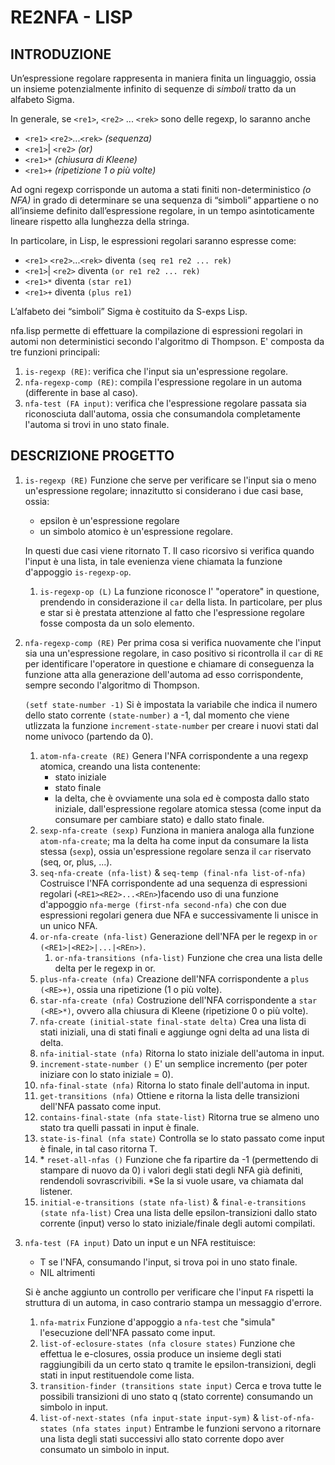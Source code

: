 # RE2NFA - LISP

## INTRODUZIONE

Un’espressione regolare rappresenta in maniera finita un linguaggio, ossia un insieme potenzialmente infinito di sequenze di *simboli* tratto da un alfabeto Sigma.

In generale, se `<re1>`, `<re2>` ... `<rek>` sono delle regexp, lo saranno anche

- `<re1>` `<re2>`...`<rek>`	*(sequenza)*
- `<re1>`| `<re2>`				*(or)*
- `<re1>*`							*(chiusura di Kleene)*
- `<re1>+`							*(ripetizione 1 o più volte)*

Ad ogni regexp corrisponde un automa a stati finiti non-deterministico *(o NFA)* in grado di determinare se una sequenza di “simboli” appartiene o no all’insieme definito dall’espressione regolare, in un tempo asintoticamente lineare rispetto alla lunghezza della stringa.

In particolare, in Lisp, le espressioni regolari saranno espresse come:

- `<re1>` `<re2>`...`<rek>` diventa `(seq re1 re2 ... rek)`
- `<re1>`| `<re2>`	diventa `(or re1 re2 ... rek)`
- `<re1>*` diventa `(star re1)`
- `<re1>+` diventa `(plus re1)`

L’alfabeto dei “simboli” Sigma è costituito da S-exps Lisp.

nfa.lisp permette di effettuare la compilazione di espressioni regolari in automi non deterministici secondo l'algoritmo di Thompson.
E' composta da tre funzioni principali:

1. `is-regexp (RE)`: verifica che l'input sia un'espressione regolare.
2. `nfa-regexp-comp (RE)`: compila l'espressione regolare in un automa (differente in base al caso).
3. `nfa-test (FA input)`: verifica che l'espressione regolare passata sia riconosciuta dall'automa, ossia che consumandola completamente l'automa si trovi in uno stato finale.



## DESCRIZIONE PROGETTO

1. `is-regexp (RE)`
   Funzione che serve per verificare se l'input sia o meno un'espressione regolare; innazitutto si considerano i due casi base, ossia:

   - epsilon è un'espressione regolare 
   - un simbolo atomico è un'espressione regolare.

   In questi due casi viene ritornato T.
   Il caso ricorsivo si verifica quando l'input è una lista, in tale evenienza viene chiamata la funzione d'appoggio `is-regexp-op`.

   1. `is-regexp-op (L)`
      La funzione riconosce l' "operatore" in questione, prendendo in considerazione il `car` della lista.
      In particolare, per plus e star si è prestata attenzione al fatto che l'espressione regolare fosse composta da un solo elemento.

2. `nfa-regexp-comp (RE)`
   Per prima cosa si verifica nuovamente che l'input sia una un'espressione regolare, in caso positivo si ricontrolla il `car` di `RE` per identificare l'operatore in questione e chiamare di conseguenza la funzione atta alla generazione dell'automa ad esso corrispondente, sempre secondo l'algoritmo di Thompson.

   `(setf state-number -1)`
   Si è impostata la variabile che indica il numero dello stato corrente `(state-number)` a -1, dal momento che viene utlizzata la funzione `increment-state-number` per creare i nuovi stati dal nome univoco (partendo da 0).

   1. `atom-nfa-create (RE)`
      	Genera l'NFA corrispondente a una regexp atomica, creando una lista contenente:
       - stato iniziale
       - stato finale
       - la delta, che è ovviamente una sola ed è composta dallo stato iniziale, dall'espressione regolare atomica stessa (come input da consumare per cambiare stato) e dallo stato finale.
   2. `sexp-nfa-create (sexp)`
      Funziona in maniera analoga alla funzione `atom-nfa-create`; ma la delta ha come input da consumare la lista stessa (`sexp`), ossia un'espressione regolare senza il `car` riservato (seq, or, plus, ...).
   3. `seq-nfa-create (nfa-list)` & `seq-temp (final-nfa list-of-nfa)`
      Costruisce l'NFA corrispondente ad una sequenza di espressioni regolari (`<RE1><RE2>...<REn>`)facendo uso di una funzione d'appoggio `nfa-merge (first-nfa second-nfa)` che con due espressioni regolari genera due NFA e successivamente li unisce in un unico NFA.
   4. `or-nfa-create (nfa-list)`
      Generazione dell'NFA per le regexp in `or (<RE1>|<RE2>|...|<REn>)`.
      1. `or-nfa-transitions (nfa-list)`
         Funzione che crea una lista delle delta per le regexp in or.
   5. `plus-nfa-create (nfa)`
      Creazione dell'NFA corrispondente a `plus (<RE>+)`, ossia una ripetizione (1 o più volte).
   6. `star-nfa-create (nfa)`
      Costruzione dell'NFA corrispondente a `star (<RE>*)`, ovvero alla chiusura di Kleene (ripetizione 0 o più volte).
   7. `nfa-create (initial-state final-state delta)`
      Crea una lista di stati iniziali, una di stati finali e aggiunge ogni delta ad una lista di delta.
   8. `nfa-initial-state (nfa)`
      Ritorna lo stato iniziale dell'automa in input.
   9. `increment-state-number ()`
      E' un semplice incremento (per poter iniziare con lo stato iniziale = 0).
   10. `nfa-final-state (nfa)`
       Ritorna lo stato finale dell'automa in input.
   11. `get-transitions (nfa)`
       Ottiene e ritorna la lista delle transizioni dell'NFA passato come input.
   12. `contains-final-state (nfa state-list)`
       Ritorna true se almeno uno stato tra quelli passati in input è finale.
   13. `state-is-final (nfa state)`
       Controlla se lo stato passato come input è finale, in tal caso ritorna T.
   14. \* `reset-all-nfas ()`
       Funzione che fa ripartire da -1 (permettendo di stampare di nuovo da 0) i valori degli stati degli NFA già definiti, rendendoli sovrascrivibili.
       \*Se la si vuole usare, va chiamata dal listener.
   15. `initial-e-transitions (state nfa-list)` & `final-e-transitions (state nfa-list)`
       Crea una lista delle epsilon-transizioni dallo stato corrente (input) verso lo stato iniziale/finale degli automi compilati.

3. `nfa-test (FA input)`
   Dato un input e un NFA restituisce:

   - T se l'NFA, consumando l'input, si trova poi in uno stato finale.
   - NIL altrimenti

   Si è anche aggiunto un controllo per verificare che l'input `FA` rispetti la struttura di un automa, in caso contrario stampa un messaggio d'errore.

   1. `nfa-matrix`
      Funzione d'appoggio a `nfa-test` che "simula" l'esecuzione dell'NFA passato come input.
   2. `list-of-eclosure-states (nfa closure states)`
      Funzione che effettua le e-closures, ossia produce un insieme degli stati raggiungibili da un certo stato q tramite le epsilon-transizioni, degli stati in input restituendole come lista.
   3. `transition-finder (transitions state input)`
      Cerca e trova tutte le possibili transizioni di uno stato q (stato corrente) consumando un simbolo in input.
   4. `list-of-next-states (nfa input-state input-sym)` & `list-of-nfa-states (nfa states input)`
      Entrambe le funzioni servono a ritornare una lista degli stati successivi allo stato corrente dopo aver consumato un simbolo in input.